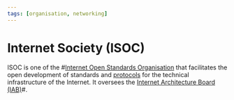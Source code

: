 ```yaml
---
tags: [organisation, networking]
---
```


# Internet Society (ISOC)

ISOC is one of the #[Internet Open Standards Organisation](202210010823.md) that
facilitates the open development of standards and [protocols](202209302229.md)
for the technical infrastructure of the Internet. It oversees the
[Internet Architecture Board (IAB)](202210010835.md)#.
